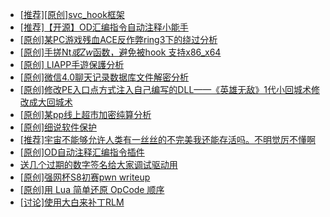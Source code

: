 + [[推荐][原创]svc_hook框架](https://bbs.kanxue.com/thread-284713.htm)
+ [[推荐]【开源】OD汇编指令自动注释小能手](https://bbs.kanxue.com/thread-284663.htm)
+ [[原创]某PC游戏残血ACE反作弊ring3下的绕过分析](https://bbs.kanxue.com/thread-284667.htm)
+ [[原创]手搓Nt*或Zw*函数，避免被hook 支持x86_x64](https://bbs.kanxue.com/thread-284264.htm)
+ [[原创] LIAPP手遊保護分析](https://bbs.kanxue.com/thread-284601.htm)
+ [[原创]微信4.0聊天记录数据库文件解密分析](https://bbs.kanxue.com/thread-284417.htm)
+ [[原创]修改PE入口点方式注入自己编写的DLL——《英雄无敌》1代小回城术修改成大回城术](https://bbs.kanxue.com/thread-283811.htm)
+ [[原创]某pp线上超市加密纯算分析](https://bbs.kanxue.com/thread-284599.htm)
+ [[原创]细说软件保护](https://bbs.kanxue.com/thread-284629.htm)
+ [[推荐]宇宙不能够允许人类有一丝丝的不完美我还能存活吗。不明觉厉不懂啊](https://bbs.kanxue.com/thread-282205.htm)
+ [[原创]OD自动注释汇编指令插件](https://bbs.kanxue.com/thread-284557.htm)
+ [送几个过期的数字签名给大家调试驱动用](https://bbs.kanxue.com/thread-272573.htm)
+ [[原创]强网杯S8初赛pwn writeup](https://bbs.kanxue.com/thread-284286.htm)
+ [[原创]用 Lua 简单还原 OpCode 顺序](https://bbs.kanxue.com/thread-250618.htm)
+ [[讨论]使用大白来补丁RLM](https://bbs.kanxue.com/thread-284603.htm)
